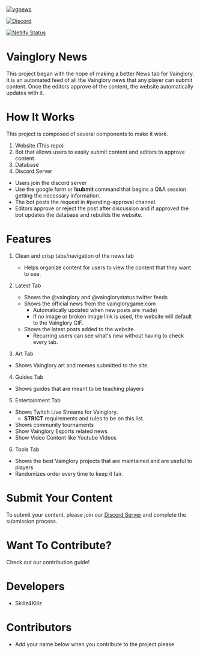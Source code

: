 [![vgnews](https://i.imgur.com/FNdgURW.png)](https://vg-news.netlify.com)

[![Discord](https://discordapp.com/api/guilds/540960656451698728/embed.png)](https://discord.gg/rKBgPhj)

[![Netlify Status](https://api.netlify.com/api/v1/badges/b35b09b3-2487-4826-9c78-7cc8bfee7834/deploy-status)](https://app.netlify.com/sites/vg-news/deploys)

# Vainglory News

This project began with the hope of making a better News tab for Vainglory. It is an automated feed of all the Vainglory news that any player can submit content. Once the editors approve of the content, the website automatically updates with it.

# How It Works

This project is composed of several components to make it work.

1. Website (This repo)
2. Bot that allows users to easily submit content and editors to approve content.
3. Database
4. Discord Server

- Users join the discord server
- Use the google form or **!submit** command that begins a Q&A session getting the necessary information.
- The bot posts the request in #pending-approval channel.
- Editors approve or reject the post after discussion and if approved the bot updates the database and rebuilds the website.

# Features

1. Clean and crisp tabs/navigation of the news tab
	- Helps organize content for users to view the content that they want to see.

2. Latest Tab
	- Shows the @vainglory and @vainglorystatus twitter feeds
	- Shows the official news from the vainglorygame.com
		- Automatically updated when new posts are made)
		- If no image or broken image link is used, the website will default to the Vainglory GIF.
	- Shows the latest posts added to the website.
		- Recurring users can see what's new without having to check every tab.

3. Art Tab

- Shows Vainglory art and memes submitted to the site.

4. Guides Tab

- Shows guides that are meant to be teaching players

5. Entertainment Tab

- Shows Twitch Live Streams for Vainglory.
	- **STRICT** requirements and rules to be on this list.
- Shows community tournaments
- Show Vainglory Esports related news
- Show Video Content like Youtube Videos

6. Tools Tab

- Shows the best Vainglory projects that are maintained and are useful to players
- Randomizes order every time to keep it fair.

# Submit Your Content

To submit your content, please join our [Discord Server](https://discord.gg/rKBgPhj) and complete the submission process.

# Want To Contribute?

Check out our contribution guide!

# Developers

- Skillz4Killz

# Contributors

- Add your name below when you contribute to the project please
